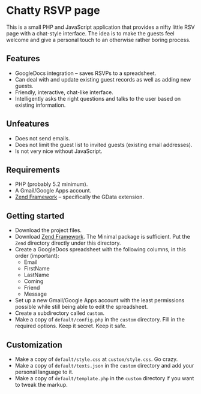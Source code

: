 # Chatty RSVP page

This is a small PHP and JavaScript application that provides a nifty little RSV
page with a chat-style interface. The idea is to make the guests feel welcome
and give a personal touch to an otherwise rather boring process.

## Features

* GoogleDocs integration – saves RSVPs to a spreadsheet.
* Can deal with and update existing guest records as well as adding new guests.
* Friendly, interactive, chat-like interface.
* Intelligently asks the right questions and talks to the user based on existing
information.

## Unfeatures

* Does not send emails.
* Does not limit the guest list to invited guests (existing email addresses).
* Is not very nice without JavaScript.

## Requirements

* PHP (probably 5.2 minimum).
* A Gmail/Google Apps account.
* [Zend Framework](http://framework.zend.com/) – specifically the GData
  extension.

## Getting started

* Download the project files.
* Download [Zend Framework](http://framework.zend.com/download/current/). The
  Minimal package is sufficient. Put the `Zend` directory directly under this
  directory.
* Create a GoogleDocs spreadsheet with the following columns, in this order
  (important):
  * Email
  * FirstName
  * LastName
  * Coming
  * Friend
  * Message
* Set up a new Gmail/Google Apps account with the least permissions possible
  while still being able to edit the spreadsheet.
* Create a subdirectory called `custom`.
* Make a copy of `default/config.php` in the `custom` directory. Fill in the
  required options. Keep it secret. Keep it safe.

## Customization

* Make a copy of `default/style.css` at `custom/style.css`. Go crazy.
* Make a copy of `default/texts.json` in the `custom` directory and add your
  personal language to it.
* Make a copy of `default/template.php` in the `custom` directory if you want to
  tweak the markup.
